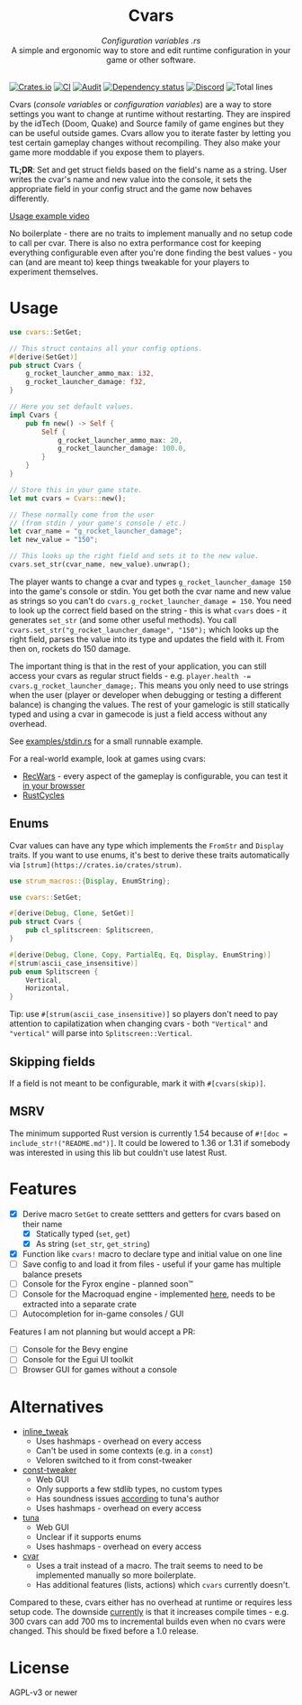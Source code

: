 <div align="center">
    <h1>Cvars</h1>
    <i>Configuration variables .rs</i>
    <br />
    A simple and ergonomic way to store and edit runtime configuration in your game or other software.
</div>
<br />

[![Crates.io](https://img.shields.io/crates/v/cvars)](https://crates.io/crates/cvars)
[![CI](https://github.com/martin-t/cvars/workflows/CI/badge.svg)](https://github.com/martin-t/cvars/actions)
[![Audit](https://github.com/martin-t/cvars/workflows/audit/badge.svg)](https://rustsec.org/)
[![Dependency status](https://deps.rs/repo/github/martin-t/cvars/status.svg)](https://deps.rs/repo/github/martin-t/cvars)
[![Discord](https://img.shields.io/discord/770013530593689620?label=&logo=discord&logoColor=ffffff&color=7389D8&labelColor=6A7EC2)](https://discord.gg/aA7hCFvYh9)
![Total lines](https://tokei.rs/b1/github/martin-t/cvars)

Cvars (_console variables_ or _configuration variables_) are a way to store settings you want to change at runtime without restarting. They are inspired by the idTech (Doom, Quake) and Source family of game engines but they can be useful outside games. Cvars allow you to iterate faster by letting you test certain gameplay changes without recompiling. They also make your game more moddable if you expose them to players.

**TL;DR**: Set and get struct fields based on the field's name as a string. User writes the cvar's name and new value into the console, it sets the appropriate field in your config struct and the game now behaves differently.

<a href="https://user-images.githubusercontent.com/4079823/152082630-a705286d-c630-4507-9213-b8a7b106d47e.mp4">Usage example video</a>

No boilerplate - there are no traits to implement manually and no setup code to call per cvar. There is also no extra performance cost for keeping everything configurable even after you're done finding the best values - you can (and are meant to) keep things tweakable for your players to experiment themselves.

# Usage

```rust
use cvars::SetGet;

// This struct contains all your config options.
#[derive(SetGet)]
pub struct Cvars {
    g_rocket_launcher_ammo_max: i32,
    g_rocket_launcher_damage: f32,
}

// Here you set default values.
impl Cvars {
    pub fn new() -> Self {
        Self {
            g_rocket_launcher_ammo_max: 20,
            g_rocket_launcher_damage: 100.0,
        }
    }
}

// Store this in your game state.
let mut cvars = Cvars::new();

// These normally come from the user
// (from stdin / your game's console / etc.)
let cvar_name = "g_rocket_launcher_damage";
let new_value = "150";

// This looks up the right field and sets it to the new value.
cvars.set_str(cvar_name, new_value).unwrap();
```

The player wants to change a cvar and types `g_rocket_launcher_damage 150` into the game's console or stdin. You get both the cvar name and new value as strings so you can't do `cvars.g_rocket_launcher_damage = 150`. You need to look up the correct field based on the string - this is what `cvars` does - it generates `set_str` (and some other useful methods). You call `cvars.set_str("g_rocket_launcher_damage", "150");` which looks up the right field, parses the value into its type and updates the field with it. From then on, rockets do 150 damage.

The important thing is that in the rest of your application, you can still access your cvars as regular struct fields - e.g. `player.health -= cvars.g_rocket_launcher_damage;`. This means you only need to use strings when the user (player or developer when debugging or testing a different balance) is changing the values. The rest of your gamelogic is still statically typed and using a cvar in gamecode is just a field access without any overhead.

See [examples/stdin.rs](https://github.com/martin-t/cvars/blob/master/examples/stdin.rs) for a small runnable example.

For a real-world example, look at games using cvars:

- [RecWars](https://github.com/martin-t/rec-wars/blob/master/src/cvars.rs) - every aspect of the gameplay is configurable, you can test it [in your browsser](https://martin-t.gitlab.io/gitlab-pages/rec-wars/macroquad.html)
- [RustCycles](https://github.com/rustcycles/rustcycles/blob/master/src/cvars.rs)

## Enums

Cvar values can have any type which implements the `FromStr` and `Display` traits. If you want to use enums, it's best to derive these traits automatically via `[strum](https://crates.io/crates/strum)`.

```rust
use strum_macros::{Display, EnumString};

use cvars::SetGet;

#[derive(Debug, Clone, SetGet)]
pub struct Cvars {
    pub cl_splitscreen: Splitscreen,
}

#[derive(Debug, Clone, Copy, PartialEq, Eq, Display, EnumString)]
#[strum(ascii_case_insensitive)]
pub enum Splitscreen {
    Vertical,
    Horizontal,
}
```

Tip: use `#[strum(ascii_case_insensitive)]` so players don't need to pay attention to capilatization when changing cvars - both `"Vertical"` and `"vertical"` will parse into `Splitscreen::Vertical`.

## Skipping fields

If a field is not meant to be configurable, mark it with `#[cvars(skip)]`.

## MSRV

The minimum supported Rust version is currently 1.54 because of `#![doc = include_str!("README.md")]`. It could be lowered to 1.36 or 1.31 if somebody was interested in using this lib but couldn't use latest Rust.

# Features

- [x] Derive macro `SetGet` to create settters and getters for cvars based on their name
  - [x] Statically typed (`set`, `get`)
  - [x] As string (`set_str`, `get_string`)
- [x] Function like `cvars!` macro to declare type and initial value on one line
- [ ] Save config to and load it from files - useful if your game has multiple balance presets
- [ ] Console for the Fyrox engine - planned soon™
- [ ] Console for the Macroquad engine - implemented [here](https://github.com/martin-t/rec-wars/blob/master/src/console.rs), needs to be extracted into a separate crate
- [ ] Autocompletion for in-game consoles / GUI

Features I am not planning but would accept a PR:

- [ ] Console for the Bevy engine
- [ ] Console for the Egui UI toolkit
- [ ] Browser GUI for games without a console

# Alternatives

- [inline_tweak](https://crates.io/crates/inline_tweak)
  - Uses hashmaps - overhead on every access
  - Can't be used in some contexts (e.g. in a `const`)
  - Veloren switched to it from const-tweaker
- [const-tweaker](https://crates.io/crates/const-tweaker)
  - Web GUI
  - Only supports a few stdlib types, no custom types
  - Has soundness issues [according](https://github.com/tgolsson/tuna#alternatives) to tuna's author
  - Uses hashmaps - overhead on every access
- [tuna](https://crates.io/crates/tuna)
  - Web GUI
  - Unclear if it supports enums
  - Uses hashmaps - overhead on every access
- [cvar](https://crates.io/crates/cvar)
  - Uses a trait instead of a macro. The trait seems to need to be implemented manually so more boilerplate.
  - Has additional features (lists, actions) which `cvars` currently doesn't.

Compared to these, cvars either has no overhead at runtime or requires less setup code. The downside [currently](https://github.com/martin-t/cvars/issues/6) is that it increases compile times - e.g. 300 cvars can add 700 ms to incremental builds even when no cvars were changed. This should be fixed before a 1.0 release.

# License

AGPL-v3 or newer
